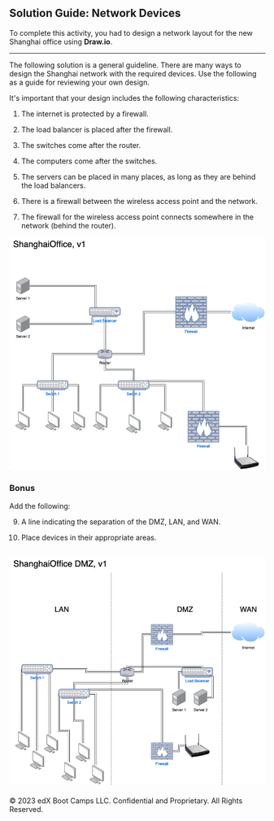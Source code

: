## Solution Guide: Network Devices

To complete this activity, you had to design a network layout for the new Shanghai office using **Draw.io**. 

---
The following solution is a general guideline. There are many ways to design the Shanghai network with the required devices. Use the following as a guide for reviewing your own design.

It's important that your design includes the following characteristics: 

  1. The internet is protected by a firewall.
  
  2. The load balancer is placed after the firewall.
  3. The switches come after the router.
  4. The computers come after the switches.
  5. The servers can be placed in many places, as long as they are behind the load balancers.
  6. There is a firewall between the wireless access point and the network.
  7. The firewall for the wireless access point connects somewhere in the network (behind the router).

  ![A screenshot depicts the Shanghai office network design.](../../../Images/shanghaioffice.png)

### Bonus
 
Add the following:

  9. A line indicating the separation of the DMZ, LAN, and WAN.

  10. Place devices in their appropriate areas.

  ![A screenshot depicts the Shanghai office bonus network design.](../../../Images/ShanghaiDMZ.png)
---
© 2023 edX Boot Camps LLC. Confidential and Proprietary. All Rights Reserved.
